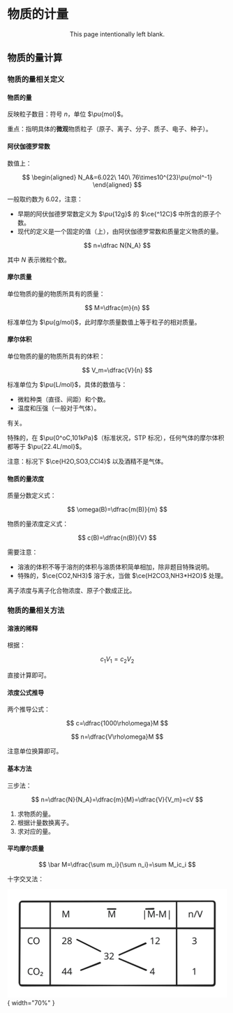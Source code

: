 # 物质的计量

$$
\textrm{This page intentionally left blank.}
$$

## 物质的量计算

### 物质的量相关定义

#### 物质的量

反映粒子数目：符号 $n$，单位 $\pu{mol}$。

重点：指明具体的**微观**物质粒子（原子、离子、分子、质子、电子、种子）。

#### 阿伏伽德罗常数

数值上：

$$
\begin{aligned}
N_A&=6.022\ 140\ 76\times10^{23}\pu{mol^-1}
\end{aligned}
$$

一般取约数为 $6.02$，注意：

- 早期的阿伏伽德罗常数定义为 $\pu{12g}$ 的 $\ce{^12C}$ 中所含的原子个数。
- 现代的定义是一个固定的值（上），由阿伏伽德罗常数和质量定义物质的量。

$$
n=\dfrac N{N_A}
$$

其中 $N$ 表示微粒个数。

#### 摩尔质量

单位物质的量的物质所具有的质量：

$$
M=\dfrac{m}{n}
$$

标准单位为 $\pu{g/mol}$，此时摩尔质量数值上等于粒子的相对质量。

#### 摩尔体积

单位物质的量的物质所具有的体积：

$$
V_m=\dfrac{V}{n}
$$

标准单位为 $\pu{L/mol}$，具体的数值与：

- 微粒种类（直径、间距）和个数。
- 温度和压强（一般对于气体）。

有关。

特殊的，在 $\pu{0^oC,101kPa}$（标准状况，STP 标况），任何气体的摩尔体积都等于 $\pu{22.4L/mol}$。

注意：标况下 $\ce{H2O,SO3,CCl4}$ 以及酒精不是气体。

#### 物质的量浓度

质量分数定义式：

$$
\omega(B)=\dfrac{m(B)}{m}
$$

物质的量浓度定义式：

$$
c(B)=\dfrac{n(B)}{V}
$$

需要注意：

- 溶液的体积不等于溶剂的体积与溶质体积简单相加，除非题目特殊说明。
- 特殊的，$\ce{CO2,NH3}$ 溶于水，当做 $\ce{H2CO3,NH3*H2O}$ 处理。

离子浓度与离子化合物浓度、原子个数成正比。

### 物质的量相关方法

#### 溶液的稀释

根据：

$$
c_1V_1=c_2V_2
$$

直接计算即可。

#### 浓度公式推导

两个推导公式：

$$
c=\dfrac{1000\rho\omega}M
$$

$$
n=\dfrac{V\rho\omega}M
$$

注意单位换算即可。

#### 基本方法

三步法：

$$
n=\dfrac{N}{N_A}=\dfrac{m}{M}=\dfrac{V}{V_m}=cV
$$

1. 求物质的量。
2. 根据计量数换离子。
3. 求对应的量。

#### 平均摩尔质量

$$
\bar M=\dfrac{\sum m_i}{\sum n_i}=\sum M_ic_i
$$

十字交叉法：

![十字交叉法](./substance/十字交叉法.svg){ width="70%" }
